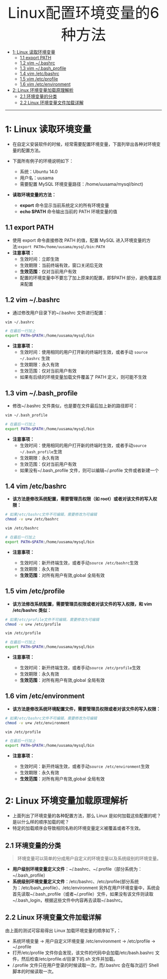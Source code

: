 
<!-- [toc] -->

<div align="center"><font size="35">Linux配置环境变量的6种方法</font></div>

- [1: Linux 读取环境变量](#1-linux-读取环境变量)
  - [1.1 export PATH](#11-export-path)
  - [1.2 vim ~/.bashrc](#12-vim-bashrc)
  - [1.3 vim ~/.bash_profile](#13-vim-bash_profile)
  - [1.4 vim /etc/bashrc](#14-vim-etcbashrc)
  - [1.5 vim /etc/profile](#15-vim-etcprofile)
  - [1.6 vim /etc/environment](#16-vim-etcenvironment)
- [2: Linux 环境变量加载原理解析](#2-linux-环境变量加载原理解析)
  - [2.1 环境变量的分类](#21-环境变量的分类)
  - [2.2 Linux 环境变量文件加载详解](#22-linux-环境变量文件加载详解)

---

# 1: Linux 读取环境变量

- 在自定义安装软件的时候，经常需要配置环境变量，下面列举出各种对环境变量的配置方法。

- 下面所有例子的环境说明如下：

  - 系统：Ubuntu 14.0
  - 用户名：uusama
  - 需要配置 MySQL 环境变量路径：/home/uusama/mysql/binct)

- **读取环境变量的方法：**
  - **export** 命令显示当前系统定义的所有环境变量
  - **echo $PATH** 命令输出当前的 PATH 环境变量的值

## 1.1 export PATH

- 使用 export 命令直接修改 PATH 的值，配置 MySQL 进入环境变量的方法:`export PATH=/home/uusama/mysql/bin:PATH`
- **注意事项：**
  - 生效时间：立即生效
  - 生效期限：当前终端有效，窗口关闭后无效
  - **生效范围**：仅对当前用户有效
  - 配置的环境变量中不要忘了加上原来的配置，即$PATH 部分，避免覆盖原来配置

## 1.2 vim ~/.bashrc

- 通过修改用户目录下的~/.bashrc 文件进行配置：

```bash
vim ~/.bashrc

# 在最后一行加上
export PATH=$PATH:/home/uusama/mysql/bin
```

- **注意事项：**
  - 生效时间：使用相同的用户打开新的终端时生效，或者手动 `source ~/.bashrc` 生效
  - 生效期限：永久有效
  - 生效范围：仅对当前用户有效
  - 如果有后续的环境变量加载文件覆盖了 PATH 定义，则可能不生效

## 1.3 vim ~/.bash_profile

- 修改~/.bashrc 文件类似，也是要在文件最后加上新的路径即可：

```bash
vim ~/.bash_profile

# 在最后一行加上
export PATH=$PATH:/home/uusama/mysql/bin
```

- **注意事项：**
  - 生效时间：使用相同的用户打开新的终端时生效，或者手动`source ~/.bash_profile`生效
  - 生效期限：永久有效
  - 生效范围：仅对当前用户有效
  - 如果没有~/.bash_profile 文件，则可以编辑~/.profile 文件或者新建一个

## 1.4 vim /etc/bashrc

- **该方法是修改系统配置，需要管理员权限（如 root）或者对该文件的写入权限：**

```bash
# 如果/etc/bashrc文件不可编辑，需要修改为可编辑
chmod -v u+w /etc/bashrc

vim /etc/bashrc

# 在最后一行加上
export PATH=$PATH:/home/uusama/mysql/bin
```

- **注意事项：**

  - 生效时间：新开终端生效，或者手动`source /etc/bashrc`生效
  - 生效期限：永久有效
  - **生效范围**：对所有用户有效,global 全局有效

## 1.5 vim /etc/profile

- **该方法修改系统配置，需要管理员权限或者对该文件的写入权限，和 vim /etc/bashrc 类似：**

```bash
# 如果/etc/profile文件不可编辑，需要修改为可编辑
chmod -v u+w /etc/profile

vim /etc/profile

# 在最后一行加上
export PATH=$PATH:/home/uusama/mysql/bin
```

- **注意事项：**

  - 生效时间：新开终端生效，或者手动`source /etc/profile`生效
  - 生效期限：永久有效
  - **生效范围**：对所有用户有效,global 全局有效

## 1.6 vim /etc/environment

- **该方法是修改系统环境配置文件，需要管理员权限或者对该文件的写入权限：**

```bash
# 如果/etc/bashrc文件不可编辑，需要修改为可编辑
chmod -v u+w /etc/environment

vim /etc/profile

# 在最后一行加上
export PATH=$PATH:/home/uusama/mysql/bin
```

- **注意事项：**

  - 生效时间：新开终端生效，或者手动`source /etc/environment`生效
  - 生效期限：永久有效
  - **生效范围**：对所有用户有效,global 全局有效

# 2: Linux 环境变量加载原理解析

- 上面列出了环境变量的各种配置方法，那么 Linux 是如何加载这些配置的呢？是以什么样的顺序加载的呢？
- 特定的加载顺序会导致相同名称的环境变量定义被覆盖或者不生效。

## 2.1 环境变量的分类

> 环境变量可以简单的分成用户自定义的环境变量以及系统级别的环境变量。

- **用户级别环境变量定义文件**：~/.bashrc、~/.profile（部分系统为：~/.bash_profile）
- **系统级别环境变量定义文件**：/etc/bashrc、/etc/profile(部分系统为：/etc/bash_profile）、/etc/environment
  另外在用户环境变量中，系统会首先读取~/.bash_profile（或者~/.profile）文件，如果没有该文件则读取~/.bash_login，根据这些文件中内容再去读取~/.bashrc。

## 2.2 Linux 环境变量文件加载详解

由上面的测试可容易得出 Linux 加载环境变量的顺序如下，：

- 系统环境变量 -> 用户自定义环境变量 /etc/environment -> /etc/profile -> ~/.profile
- 打开/etc/profile 文件你会发现，该文件的代码中会加载/etc/bash.bashrc 文件，然后检查/etc/profile.d/目录下的.sh 文件并加载。
- /.profile 文件只在用户登录的时候读取一次，而/.bashrc 会在每次运行 Shell 脚本的时候读取一次。
